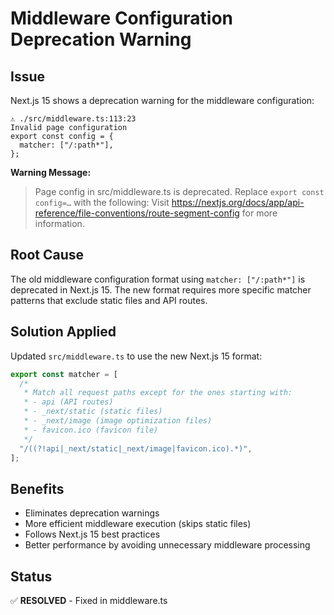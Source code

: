 # Middleware Configuration Deprecation Warning

## Issue
Next.js 15 shows a deprecation warning for the middleware configuration:

```
⚠ ./src/middleware.ts:113:23
Invalid page configuration
export const config = {
  matcher: ["/:path*"],
};
```

**Warning Message:**
> Page config in src/middleware.ts is deprecated. Replace `export const config=…` with the following:
> Visit https://nextjs.org/docs/app/api-reference/file-conventions/route-segment-config for more information.

## Root Cause
The old middleware configuration format using `matcher: ["/:path*"]` is deprecated in Next.js 15. The new format requires more specific matcher patterns that exclude static files and API routes.

## Solution Applied
Updated `src/middleware.ts` to use the new Next.js 15 format:

```typescript
export const matcher = [
  /*
   * Match all request paths except for the ones starting with:
   * - api (API routes)
   * - _next/static (static files)
   * - _next/image (image optimization files)
   * - favicon.ico (favicon file)
   */
  "/((?!api|_next/static|_next/image|favicon.ico).*)",
];
```

## Benefits
- Eliminates deprecation warnings
- More efficient middleware execution (skips static files)
- Follows Next.js 15 best practices
- Better performance by avoiding unnecessary middleware processing

## Status
✅ **RESOLVED** - Fixed in middleware.ts
